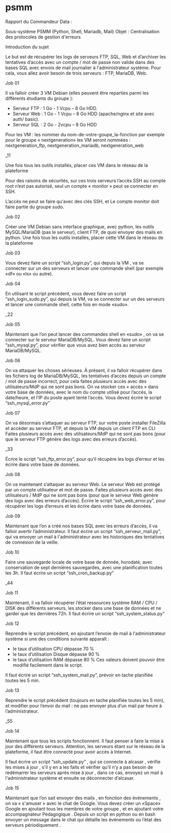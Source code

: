 # psmm

Rapport du Commandeur Data :

Sous-système PSMM (Python, Shell, Mariadb, Mail)
Objet : Centralisation des protocoles de gestion d'erreurs

Introduction du sujet

Le but est de récupérer les logs de serveurs FTP, SQL, Web et d’archiver les
tentatives d’accès avec un compte / mot de passe non valide dans des
bases SQL avec envois de mail journalier à l'administrateur système.
Pour cela, vous allez avoir besoin de trois serveurs : FTP, MariaDB, Web.

Job 01

Il va falloir créer 3 VM Debian (elles peuvent être reparties parmi les différents
étudiants du groupe ):
- Serveur FTP : 1 Go - 1 Vcpu – 8 Go HDD.
- Serveur Web : 1 Go - 1 Vcpu – 8 Go HDD (apache/nginx et site avec auth/
basic).
- Serveur SQL : 2 Go - 2vcpu – 8 Go HDD

Pour les VM : les nommer du nom-de-votre-goupe_la-fonction
par exemple pour le groupe « nextgeneration» les VM seront nommées :
nextgeneration_ftp, nextgeneration_mariadb, nextgeneration_web

_11

Une fois tous les outils installés, placer ces VM dans le réseau de la
plateforme

Pour des raisons de sécurités, sur ces trois serveurs l’accès SSH au compte
root n’est pas autorisé, seul un compte « monitor » peut se connecter en SSH.

L’accès ne peut se faire qu'avec des clés SSH, et Le compte monitor doit faire
partie du groupe sudo.

Job 02

Créer une VM Debian sans interface graphique, avec python, les outils
MySQL/MariaDB (pas le serveur), client FTP, de quoi envoyer des mails en
python.
Une fois tous les outils installés, placer cette VM dans le réseau de la
plateforme

Job 03

Vous devez faire un script “ssh_login.py”, qui depuis la VM , va se connecter
sur un des serveurs et lancer une commande shell (par exemple «df» ou «ls»
ou autre).

Job 04

En utilisant le script précédent, vous devez faire un script
“ssh_login_sudo.py”, qui depuis la VM, va se connecter sur un des serveurs
et lancer une commande shell, cette fois en mode «sudo».

_22

Job 05

Maintenant que l’on peut lancer des commandes shell en «sudo» , on va se
connecter sur le serveur MariaDB/MySQL.
Vous devez faire un script “ssh_mysql.py”, pour vérifier que vous avez bien
accès au serveur MariaDB/MySQL.

Job 06

On va attaquer les choses sérieuses. À présent, il va falloir récupérer dans les
fichiers log de MariaDB/MySQL, les tentatives d’accès depuis un compte / mot
de passe incorrect, pour cela faites plusieurs accès avec des utilisateurs/MdP
qui ne sont pas bons.
On va stocker ces « accès » dans votre base de données, avec le nom du
compte utilisé pour l’accès, la date/heure, et l’IP du poste ayant tenté l’accès.
Vous devez écrire le script “ssh_mysql_error.py”

Job 07

On va désormais s’attaquer au serveur FTP, sur votre poste installer FileZilla et
accéder au serveur FTP, et depuis la VM depuis un client FTP en CLI
Faites plusieurs accès avec des utilisateurs/MdP qui ne sont pas bons (pour
que le serveur FTP génère des logs avec des erreurs d’accès).

_33

Écrire le script “ssh_ftp_error.py”, pour qu’il récupère les logs d’erreur et les
écrire dans votre base de données.

Job 08

On va maintenant s’attaquer au serveur Web. Le serveur Web est protégé par
un compte utilisateur et mot de passe.
Faites plusieurs accès avec des utilisateurs / MdP qui ne sont pas bons (pour
que le serveur Web génère des logs avec des erreurs d’accès).
Écrire le script “ssh_web_error.py”, pour récupérer les logs d’erreurs et les
écrire dans votre base de données.

Job 09

Maintenant que l’on a créé nos bases SQL avec les erreurs d’accès, il va falloir
avertir l’administrateur. Il faut écrire un script “ssh_serveur_mail.py”, qui va
envoyer un mail à l'administrateur avec les historiques des tentatives de
connexion de la veille.

Job 10

Faire une sauvegarde locale de votre base de donnée, horodaté, avec
conservation de sept dernières sauvegardes, avec une planification toutes les
3h.
Il faut écrire un script “ssh_cron_backup.py”

_44

Job 11

Maintenant, il va falloir récupérer l’état ressources système RAM / CPU / DISK
des différents serveurs, les stocker dans une base de données et ne garder
que les dernières 72h.
Il faut écrire un script “ssh_system_status.py”

Job 12

Reprendre le script précédent, en ajoutant l’envoie de mail à l'administrateur
système si une des conditions suivante apparaît :
- le taux d’utilisation CPU dépasse 70 %
- le taux d’utilisation Disque dépasse 90 %
- le taux d’utilisation RAM dépasse 80 %
Ces valeurs doivent pouvoir être modifié facilement dans le script.

Il faut écrire un script “ssh_system_mail.py”, prévoir en tache planifiée
toutes les 5 min.

Job 13

Reprendre le script précédent (toujours en tache planifiée toutes les 5 min), et
modifier pour l’envoi du mail : ne pas envoyer plus d’un mail par heure à
l’administrateur.

_55

Job 14

Maintenant que tous les scripts fonctionnent. Il faut penser à faire la mise à
jour des différents serveurs.
Attention, les serveurs étant sur le réseau de la plateforme, il faut être
connecté pour avoir accès à Internet.

Il faut écrire un script “ssh_update.py” , qui se connecte à alcasar , vérifie les
mises à jour , s'il y en a les faits et vérifier qu’il n’y a pas besoin de redémarrer
les serveurs après mise à jour , dans ce cas, envoyez un mail à
l'administrateur système et ensuite se déconnecter d’alcasar.

Job 15

Maintenant que l’on sait envoyer des mails , en fonction des événements , on
va « s'amuser » avec le chat de Google.
Vous devez créer un «Space» Google en ajoutant tous les membres de votre
groupe , et en ajoutant votre accompagnateur Pédagogique .
Depuis un script en python ou en bash envoyer un message dans le chat qui
détaille les événements ou l’état des serveurs périodiquement .

